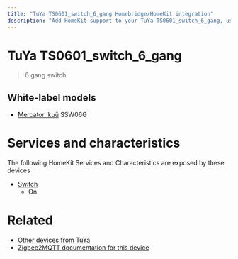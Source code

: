 ```yaml
---
title: "TuYa TS0601_switch_6_gang Homebridge/HomeKit integration"
description: "Add HomeKit support to your TuYa TS0601_switch_6_gang, using Homebridge, Zigbee2MQTT and homebridge-z2m."
---
```

<!---
This file has been GENERATED using src/docgen/docgen.ts
DO NOT EDIT THIS FILE MANUALLY!
-->
# TuYa TS0601_switch_6_gang
> 6 gang switch


## White-label models
* [Mercator Ikuü](../index.md#mercator_ikuu) SSW06G

# Services and characteristics
The following HomeKit Services and Characteristics are exposed by
these devices

* [Switch](../../switch.md)
  * On


# Related
* [Other devices from TuYa](../index.md#tuya)
* [Zigbee2MQTT documentation for this device](https://www.zigbee2mqtt.io/devices/TS0601_switch_6_gang.html)